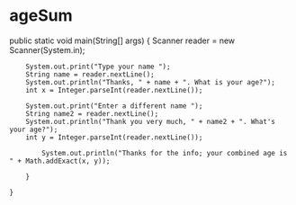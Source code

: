 # ageSum

public static void main(String[] args) {
        Scanner reader = new Scanner(System.in);
        
        System.out.print("Type your name ");
        String name = reader.nextLine();
        System.out.println("Thanks, " + name + ". What is your age?");
        int x = Integer.parseInt(reader.nextLine());
        
        System.out.print("Enter a different name ");
        String name2 = reader.nextLine();
        System.out.println("Thank you very much, " + name2 + ". What's your age?");
        int y = Integer.parseInt(reader.nextLine());
        
            System.out.println("Thanks for the info; your combined age is " + Math.addExact(x, y));
        
        }
                
    }

